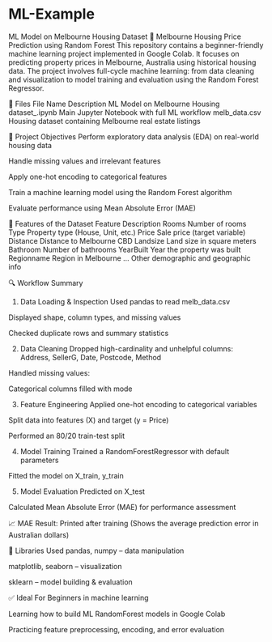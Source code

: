 # ML-Example
ML Model on Melbourne Housing Dataset
🏡 Melbourne Housing Price Prediction using Random Forest
This repository contains a beginner-friendly machine learning project implemented in Google Colab. It focuses on predicting property prices in Melbourne, Australia using historical housing data. The project involves full-cycle machine learning: from data cleaning and visualization to model training and evaluation using the Random Forest Regressor.

📁 Files
File Name	Description
ML Model on Melbourne Housing dataset_.ipynb	Main Jupyter Notebook with full ML workflow
melb_data.csv	Housing dataset containing Melbourne real estate listings

📌 Project Objectives
Perform exploratory data analysis (EDA) on real-world housing data

Handle missing values and irrelevant features

Apply one-hot encoding to categorical features

Train a machine learning model using the Random Forest algorithm

Evaluate performance using Mean Absolute Error (MAE)

🧠 Features of the Dataset
Feature	Description
Rooms	Number of rooms
Type	Property type (House, Unit, etc.)
Price	Sale price (target variable)
Distance	Distance to Melbourne CBD
Landsize	Land size in square meters
Bathroom	Number of bathrooms
YearBuilt	Year the property was built
Regionname	Region in Melbourne
...	Other demographic and geographic info

🔍 Workflow Summary
1. Data Loading & Inspection
Used pandas to read melb_data.csv

Displayed shape, column types, and missing values

Checked duplicate rows and summary statistics

2. Data Cleaning
Dropped high-cardinality and unhelpful columns:
Address, SellerG, Date, Postcode, Method

Handled missing values:

Categorical columns filled with mode

3. Feature Engineering
Applied one-hot encoding to categorical variables

Split data into features (X) and target (y = Price)

Performed an 80/20 train-test split

4. Model Training
Trained a RandomForestRegressor with default parameters

Fitted the model on X_train, y_train

5. Model Evaluation
Predicted on X_test

Calculated Mean Absolute Error (MAE) for performance assessment

📈 MAE Result: Printed after training
(Shows the average prediction error in Australian dollars)

🔧 Libraries Used
pandas, numpy – data manipulation

matplotlib, seaborn – visualization

sklearn – model building & evaluation

✅ Ideal For
Beginners in machine learning

Learning how to build ML RandomForest models in Google Colab

Practicing feature preprocessing, encoding, and error evaluation
